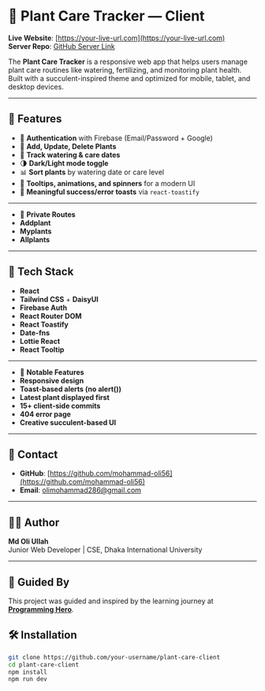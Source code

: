 # 🌿 Plant Care Tracker — Client

**Live Website**: [https://your-live-url.com](https://your-live-url.com)  
**Server Repo**: [GitHub Server Link](#)

The **Plant Care Tracker** is a responsive web app that helps users manage plant care routines like watering, fertilizing, and monitoring plant health. Built with a succulent-inspired theme and optimized for mobile, tablet, and desktop devices.

---

## 🚀 Features

- 🔐 **Authentication** with Firebase (Email/Password + Google)
- 🌱 **Add, Update, Delete Plants**
- 📅 **Track watering & care dates**
- 🌗 **Dark/Light mode toggle**
- 📊 **Sort plants** by watering date or care level
- 🧠 **Tooltips, animations, and spinners** for a modern UI
- 💬 **Meaningful success/error toasts** via `react-toastify`

---

- 🔐 **Private Routes**
- **Addplant**
- **Myplants**
- **Allplants**

---


## 🧪 Tech Stack

- **React**
- **Tailwind CSS** + **DaisyUI**
- **Firebase Auth**
- **React Router DOM**
- **React Toastify**
- **Date-fns**
- **Lottie React**
- **React Tooltip**

---

- 📜 **Notable Features**
-  **Responsive design**
- **Toast-based alerts (no alert())**
- **Latest plant displayed first**
- **15+ client-side commits**
- **404 error page**
- **Creative succulent-based UI**

---

## 📧 Contact

- **GitHub**: [https://github.com/mohammad-oli56](https://github.com/mohammad-oli56)
- **Email**: olimohammad286@gmail.com

---

## 🙋‍♂️ Author

**Md Oli Ullah**  
Junior Web Developer | CSE, Dhaka International University

---

## 📜 Guided By

This project was guided and inspired by the learning journey at **[Programming Hero](https://web.programming-hero.com/)**.



## 🛠️ Installation

```bash
git clone https://github.com/your-username/plant-care-client
cd plant-care-client
npm install
npm run dev



